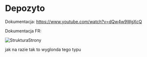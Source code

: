 # Depozyto

Dokumentacja:
https://www.youtube.com/watch?v=dQw4w9WgXcQ

Dokumentacja FR:

![StrukturaStrony](https://user-images.githubusercontent.com/70145364/194551493-0cf322cb-ccd7-46b0-a097-fbaa6bf87a79.png)

jak na razie tak to wyglonda tego typu
